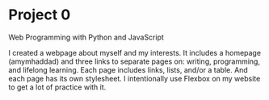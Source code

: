 # Project 0

Web Programming with Python and JavaScript

I created a webpage about myself and my interests. It includes a homepage (amymhaddad) and three links to separate pages on: writing, programming, and lifelong learning. Each page includes links, lists, and/or a table. And each page has its own stylesheet. I intentionally use Flexbox on my website to get a lot of practice with it. 
